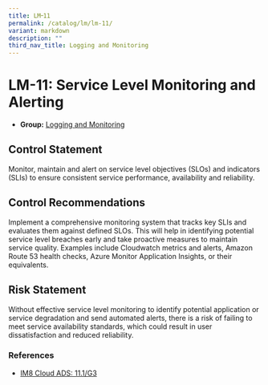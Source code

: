 ```yaml
---
title: LM᠆11
permalink: /catalog/lm/lm-11/
variant: markdown
description: ""
third_nav_title: Logging and Monitoring
---
```

# LM-11: Service Level Monitoring and Alerting

* **Group:** [Logging and Monitoring](/catalog/lm)

## Control Statement

Monitor, maintain and alert on service level objectives (SLOs) and indicators (SLIs) to ensure consistent service performance, availability and reliability.

## Control Recommendations

Implement a comprehensive monitoring system that tracks key SLIs and evaluates them against defined SLOs. This will help in identifying potential service level breaches early and take proactive measures to maintain service quality. Examples include Cloudwatch metrics and alerts, Amazon Route 53 health checks, Azure Monitor Application Insights, or their equivalents.

## Risk Statement

Without effective service level monitoring to identify potential application or service degradation and send automated alerts, there is a risk of failing to meet service availability standards, which could result in user dissatisfaction and reduced reliability.



### References


 * [IM8 Cloud ADS: 11.1/G3](https://intranet.mof.gov.sg/portal/IM/Themes/IT-Management/Cloud/Topics/Application-Development-Security-(For-Cloud).aspx)